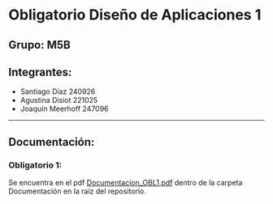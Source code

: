 # Obligatorio Diseño de Aplicaciones 1

## Grupo: M5B

## Integrantes:
- Santiago Díaz 240926
- Agustina Disiot 221025
- Joaquín Meerhoff 247096
---

## Documentación:

### Obligatorio 1: 
Se encuentra en el pdf [Documentacion_OBL1.pdf](./Documentacion/Documentacion_OBL1.pdf) dentro de la carpeta Documentación en la raíz del repositorio.
